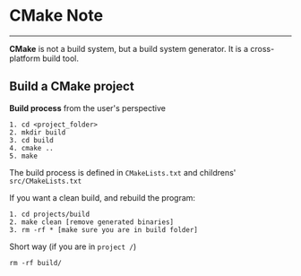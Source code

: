 # CMake Note

---------
**CMake** is not a build system, but a build system generator. It is a cross-platform build tool.

## Build a CMake project

**Build process** from the user's perspective

```shell
1. cd <project_folder>
2. mkdir build
3. cd build
4. cmake ..
5. make
```

The build process is  defined  in `CMakeLists.txt` and childrens' `src/CMakeLists.txt` 

If you want a clean build, and rebuild the program:

``` shell
1. cd projects/build
2. make clean [remove generated binaries]
3. rm -rf * [make sure you are in build folder]
```

Short way (if you are in  `project /`)

```shell
rm -rf build/
```


